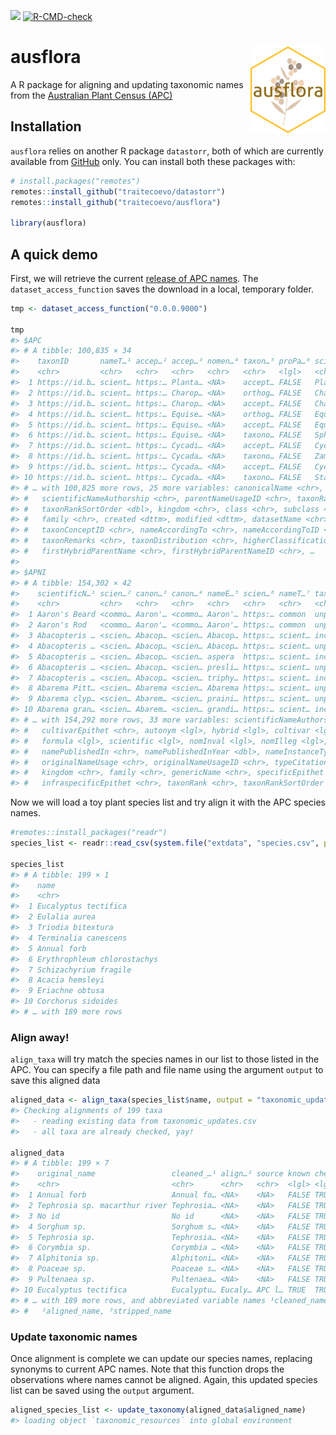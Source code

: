 
<!-- README.md is generated from README.Rmd. Please edit that file -->
<!-- badges: start -->

[![](https://img.shields.io/badge/lifecycle-experimental-orange.svg)](https://lifecycle.r-lib.org/articles/stages.html#experimental)
[![R-CMD-check](https://github.com/traitecoevo/ausflora/actions/workflows/R-CMD-check.yaml/badge.svg)](https://github.com/traitecoevo/ausflora/actions/workflows/R-CMD-check.yaml)
<!-- badges: end -->

# ausflora <img src="inst/figures/ausflora_hex2.png" align="right" width="120"/>

A R package for aligning and updating taxonomic names from the
[Australian Plant Census
(APC)](https://biodiversity.org.au/nsl/services/search/taxonomy)

## Installation

`ausflora` relies on another R package `datastorr`, both of which are
currently available from
[GitHub](https://github.com/traitecoevo/ausflora) only. You can install
both these packages with:

``` r
# install.packages("remotes")
remotes::install_github("traitecoevo/datastorr")
remotes::install_github("traitecoevo/ausflora")

library(ausflora)
```

## A quick demo

First, we will retrieve the current [release of APC
names](https://github.com/traitecoevo/ausflora/releases/tag/0.0.0.9000).
The `dataset_access_function` saves the download in a local, temporary
folder.

``` r
tmp <- dataset_access_function("0.0.0.9000")

tmp
#> $APC
#> # A tibble: 100,835 × 34
#>    taxonID       nameT…¹ accep…² accep…³ nomen…⁴ taxon…⁵ proPa…⁶ scien…⁷ scien…⁸
#>    <chr>         <chr>   <chr>   <chr>   <chr>   <chr>   <lgl>   <chr>   <chr>  
#>  1 https://id.b… scient… https:… Planta… <NA>    accept… FALSE   Planta… https:…
#>  2 https://id.b… scient… https:… Charop… <NA>    orthog… FALSE   Charac… https:…
#>  3 https://id.b… scient… https:… Charop… <NA>    accept… FALSE   Charop… https:…
#>  4 https://id.b… scient… https:… Equise… <NA>    orthog… FALSE   Equise… https:…
#>  5 https://id.b… scient… https:… Equise… <NA>    accept… FALSE   Equise… https:…
#>  6 https://id.b… scient… https:… Equise… <NA>    taxono… FALSE   Spheno… https:…
#>  7 https://id.b… scient… https:… Cycadi… <NA>    accept… FALSE   Cycadi… https:…
#>  8 https://id.b… scient… https:… Cycada… <NA>    taxono… FALSE   Zamiin… https:…
#>  9 https://id.b… scient… https:… Cycada… <NA>    accept… FALSE   Cycada… https:…
#> 10 https://id.b… scient… https:… Cycada… <NA>    taxono… FALSE   Stange… https:…
#> # … with 100,825 more rows, 25 more variables: canonicalName <chr>,
#> #   scientificNameAuthorship <chr>, parentNameUsageID <chr>, taxonRank <chr>,
#> #   taxonRankSortOrder <dbl>, kingdom <chr>, class <chr>, subclass <chr>,
#> #   family <chr>, created <dttm>, modified <dttm>, datasetName <chr>,
#> #   taxonConceptID <chr>, nameAccordingTo <chr>, nameAccordingToID <chr>,
#> #   taxonRemarks <chr>, taxonDistribution <chr>, higherClassification <chr>,
#> #   firstHybridParentName <chr>, firstHybridParentNameID <chr>, …
#> 
#> $APNI
#> # A tibble: 154,302 × 42
#>    scientificN…¹ scien…² canon…³ canon…⁴ nameE…⁵ scien…⁶ nameT…⁷ taxon…⁸ nomen…⁹
#>    <chr>         <chr>   <chr>   <chr>   <chr>   <chr>   <chr>   <chr>   <chr>  
#>  1 Aaron's Beard <commo… Aaron'… <commo… Aaron'… https:… common  unplac… [n/a]  
#>  2 Aaron's Rod   <commo… Aaron'… <commo… Aaron'… https:… common  unplac… [n/a]  
#>  3 Abacopteris … <scien… Abacop… <scien… Abacop… https:… scient… includ… <NA>   
#>  4 Abacopteris … <scien… Abacop… <scien… Abacop… https:… scient… unplac… nom. i…
#>  5 Abacopteris … <scien… Abacop… <scien… aspera  https:… scient… includ… <NA>   
#>  6 Abacopteris … <scien… Abacop… <scien… presli… https:… scient… unplac… <NA>   
#>  7 Abacopteris … <scien… Abacop… <scien… triphy… https:… scient… includ… <NA>   
#>  8 Abarema Pitt… <scien… Abarema <scien… Abarema https:… scient… unplac… <NA>   
#>  9 Abarema clyp… <scien… Abarem… <scien… praini… https:… scient… unplac… nom. i…
#> 10 Abarema gran… <scien… Abarem… <scien… grandi… https:… scient… includ… <NA>   
#> # … with 154,292 more rows, 33 more variables: scientificNameAuthorship <chr>,
#> #   cultivarEpithet <chr>, autonym <lgl>, hybrid <lgl>, cultivar <lgl>,
#> #   formula <lgl>, scientific <lgl>, nomInval <lgl>, nomIlleg <lgl>,
#> #   namePublishedIn <chr>, namePublishedInYear <dbl>, nameInstanceType <chr>,
#> #   originalNameUsage <chr>, originalNameUsageID <chr>, typeCitation <chr>,
#> #   kingdom <chr>, family <chr>, genericName <chr>, specificEpithet <chr>,
#> #   infraspecificEpithet <chr>, taxonRank <chr>, taxonRankSortOrder <dbl>, …
```

Now we will load a toy plant species list and try align it with the APC
species names.

``` r
#remotes::install_packages("readr")
species_list <- readr::read_csv(system.file("extdata", "species.csv", package = "ausflora"))

species_list
#> # A tibble: 199 × 1
#>    name                       
#>    <chr>                      
#>  1 Eucalyptus tectifica       
#>  2 Eulalia aurea              
#>  3 Triodia bitextura          
#>  4 Terminalia canescens       
#>  5 Annual forb                
#>  6 Erythrophleum chlorostachys
#>  7 Schizachyrium fragile      
#>  8 Acacia hemsleyi            
#>  9 Eriachne obtusa            
#> 10 Corchorus sidoides         
#> # … with 189 more rows
```

### Align away!

`align_taxa` will try match the species names in our list to those
listed in the APC. You can specify a file path and file name using the
argument `output` to save this aligned data

``` r
aligned_data <- align_taxa(species_list$name, output = "taxonomic_updates.csv")
#> Checking alignments of 199 taxa
#>   - reading existing data from taxonomic_updates.csv
#>   - all taxa are already checked, yay!

aligned_data
#> # A tibble: 199 × 7
#>    original_name                 cleaned_…¹ align…² source known checked strip…³
#>    <chr>                         <chr>      <chr>   <chr>  <lgl> <lgl>   <chr>  
#>  1 Annual forb                   Annual fo… <NA>    <NA>   FALSE TRUE    annual…
#>  2 Tephrosia sp. macarthur river Tephrosia… <NA>    <NA>   FALSE TRUE    tephro…
#>  3 No id                         No id      <NA>    <NA>   FALSE TRUE    no id  
#>  4 Sorghum sp.                   Sorghum s… <NA>    <NA>   FALSE TRUE    sorghu…
#>  5 Tephrosia sp.                 Tephrosia… <NA>    <NA>   FALSE TRUE    tephro…
#>  6 Corymbia sp.                  Corymbia … <NA>    <NA>   FALSE TRUE    corymb…
#>  7 Alphitonia sp.                Alphitoni… <NA>    <NA>   FALSE TRUE    alphit…
#>  8 Poaceae sp.                   Poaceae s… <NA>    <NA>   FALSE TRUE    poacea…
#>  9 Pultenaea sp.                 Pultenaea… <NA>    <NA>   FALSE TRUE    pulten…
#> 10 Eucalyptus tectifica          Eucalyptu… Eucaly… APC l… TRUE  TRUE    eucaly…
#> # … with 189 more rows, and abbreviated variable names ¹​cleaned_name,
#> #   ²​aligned_name, ³​stripped_name
```

### Update taxonomic names

Once alignment is complete we can update our species names, replacing
synonyms to current APC names. Note that this function drops the
observations where names cannot be aligned. Again, this updated species
list can be saved using the `output` argument.

``` r
aligned_species_list <- update_taxonomy(aligned_data$aligned_name)
#> loading object `taxonomic_resources` into global environment
```
